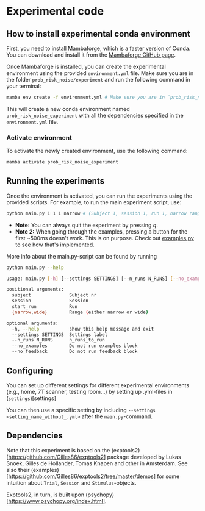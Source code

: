 # Experimental code

## How to install experimental conda environment
First, you need to install Mambaforge, which is a faster version of Conda. You can download and install it from the [Mambaforge GitHub page](https://github.com/conda-forge/miniforge#mambaforge).

Once Mambaforge is installed, you can create the experimental environment using the provided `environment.yml` file. 
Make sure you are in the folder `prob_risk_noise/experiment` and run the following command in your terminal:

```sh
mamba env create -f environment.yml # Make sure you are in `prob_risk_noise/experiment` first
```

This will create a new conda environment named `prob_risk_noise_experiment`
with all the dependencies specified in the `environment.yml` file.

### Activate environment

To activate the newly created environment, use the following command:

```sh
mamba activate prob_risk_noise_experiment
```

## Running the experiments

Once the environment is activated, you can run the experiments using the provided scripts. For example, to run the main experiment script, use:

```sh
python main.py 1 1 1 narrow # (Subject 1, session 1, run 1, narrow range condition)
```

* **Note:** You can always quit the experiment by pressing *q*.
* **Note 2:** When going through the examples, pressing a button for the first ~500ms doesn't work. This is on purpose. Check out [examples.py](examples.py#L33) to see how that's implemented.

More info about the main.py-script can be found by running 
```sh
python main.py --help

usage: main.py [-h] [--settings SETTINGS] [--n_runs N_RUNS] [--no_examples] [--no_feedback] subject session start_run {narrow,wide}

positional arguments:
  subject              Subject nr
  session              Session
  start_run            Run
  {narrow,wide}        Range (either narrow or wide)

optional arguments:
  -h, --help           show this help message and exit
  --settings SETTINGS  Settings label
  --n_runs N_RUNS      n_runs_to_run
  --no_examples        Do not run examples block
  --no_feedback        Do not run feedback block
```

## Configuring 
You can set up different settings for different experimental environments (e.g., home, 7T scanner, testing room...)
by setting up .yml-files in (`settings`)[settings]

You can then use a specific setting by including `--settings <setting_name_without_.yml>` after the `main.py`-command.


## Dependencies 

Note that this experiment is based on the (exptools2)[https://github.com/Gilles86/exptools2] package developed by Lukas Snoek, Gilles de Hollander, Tomas Knapen and other in Amsterdam.
See also their (examples)[https://github.com/Gilles86/exptools2/tree/master/demos] for some intuition about `Trial`, `Session` and `Stimulus`-objects.

Exptools2, in turn, is built upon (psychopy)[https://www.psychopy.org/index.html].
